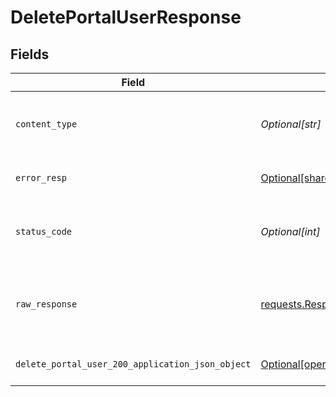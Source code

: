 # DeletePortalUserResponse


## Fields

| Field                                                                                                                        | Type                                                                                                                         | Required                                                                                                                     | Description                                                                                                                  |
| ---------------------------------------------------------------------------------------------------------------------------- | ---------------------------------------------------------------------------------------------------------------------------- | ---------------------------------------------------------------------------------------------------------------------------- | ---------------------------------------------------------------------------------------------------------------------------- |
| `content_type`                                                                                                               | *Optional[str]*                                                                                                              | :heavy_check_mark:                                                                                                           | HTTP response content type for this operation                                                                                |
| `error_resp`                                                                                                                 | [Optional[shared.ErrorResp]](undefined/models/shared/errorresp.md)                                                           | :heavy_minus_sign:                                                                                                           | Could not authenticate the user                                                                                              |
| `status_code`                                                                                                                | *Optional[int]*                                                                                                              | :heavy_check_mark:                                                                                                           | HTTP response status code for this operation                                                                                 |
| `raw_response`                                                                                                               | [requests.Response](https://requests.readthedocs.io/en/latest/api/#requests.Response)                                        | :heavy_minus_sign:                                                                                                           | Raw HTTP response; suitable for custom response parsing                                                                      |
| `delete_portal_user_200_application_json_object`                                                                             | [Optional[operations.DeletePortalUser200ApplicationJSON]](undefined/models/operations/deleteportaluser200applicationjson.md) | :heavy_minus_sign:                                                                                                           | Portal user deleted successfully.                                                                                            |